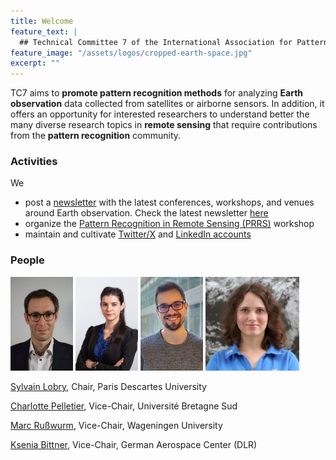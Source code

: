 ```yaml
---
title: Welcome
feature_text: |
  ## Technical Committee 7 of the International Association for Pattern Recognition
feature_image: "/assets/logos/cropped-earth-space.jpg"
excerpt: ""
---
```


TC7 aims to **promote pattern recognition methods** for analyzing **Earth observation** data collected from satellites or airborne sensors. In addition, it offers an opportunity for interested researchers to understand better the many diverse research topics in **remote sensing** that require contributions from the **pattern recognition** community.

### Activities

We
* post a [newsletter](https://iapr-tc7.ipb.uni-bonn.de/newsletter/) with the latest conferences, workshops, and venues around Earth observation. Check the latest newsletter [here](https://us6.campaign-archive.com/?e=__test_email__&u=50f17e0dc95df7450670f93c4&id=fb156a1fab)
* organize the [Pattern Recognition in Remote Sensing (PRRS)](https://iapr-tc7.ipb.uni-bonn.de/prrs-2022/) workshop
* maintain and cultivate [Twitter/X](https://twitter.com/IAPR_TC7) and [LinkedIn accounts](https://www.linkedin.com/company/94250469/admin/feed/posts/)

### People

<img width="100px" src="/assets/lobry.jpg"> <img width="100px" src="/assets/pelletier.jpg"> <img width="100px" src="/assets/russwurm.jpg"> <img width="150px" src="/assets/ksenia_bittner.jpeg"> <!-- <img width="100px" src="/assets/roscher.jpg"> -->

<!-- [Ribana Roscher](https://www.fz-juelich.de/profile/roscher_r), Chair, Jülich Research Center & Uni Bonn -->
[Sylvain Lobry](https://www.sylvainlobry.com/), Chair, Paris Descartes University

[Charlotte Pelletier](https://sites.google.com/site/charpelletier/home), Vice-Chair, Université Bretagne Sud

[Marc Rußwurm](https://www.marcrusswurm.com/), Vice-Chair,  Wageningen University

[Ksenia Bittner](https://www.linkedin.com/in/dr-rer-nat-ksenia-bittner-409177a1/?originalSubdomain=de), Vice-Chair,  German Aerospace Center (DLR)
